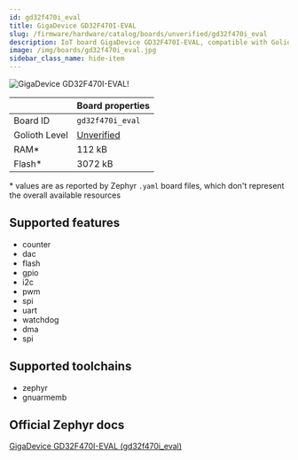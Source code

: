 ```yaml
---
id: gd32f470i_eval
title: GigaDevice GD32F470I-EVAL
slug: /firmware/hardware/catalog/boards/unverified/gd32f470i_eval
description: IoT board GigaDevice GD32F470I-EVAL, compatible with Golioth at unverified level.
image: /img/boards/gd32f470i_eval.jpg
sidebar_class_name: hide-item
---
```


[//]: # (This is an auto-generated file, do not edit! Changes to it will be lost upon re-generation)

![GigaDevice GD32F470I-EVAL!](/img/boards/gd32f470i_eval.jpg "GigaDevice GD32F470I-EVAL")

|                | Board properties     |
| -------------  | -------------------- |
| Board ID       | `gd32f470i_eval` |
| Golioth Level  | [Unverified](/firmware/hardware#unverified-boards) |
| RAM*           | 112 kB |
| Flash*         | 3072 kB |

\* values are as reported by Zephyr `.yaml` board files, which don't represent the overall available resources



## Supported features

* counter
* dac
* flash
* gpio
* i2c
* pwm
* spi
* uart
* watchdog
* dma
* spi

## Supported toolchains

* zephyr
* gnuarmemb

## Official Zephyr docs

[GigaDevice GD32F470I-EVAL (gd32f470i_eval)](https://docs.zephyrproject.org/latest/boards/gd/gd32f470i_eval/doc/index.html)
